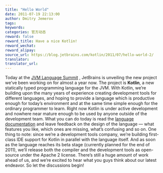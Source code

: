 ```yaml
---
title: "Hello World"
date: 2011-07-19 22:13:00
author: Dmitry Jemerov
tags:
keywords:
categories: 官方动态
reward: false
reward_title: Have a nice Kotlin!
reward_wechat:
reward_alipay:
source_url: https://blog.jetbrains.com/kotlin/2011/07/hello-world-2/
translator:
translator_url:
---
```


Today at the [JVM Language Summit](http://openjdk.java.net/projects/mlvm/jvmlangsummit/) , JetBrains is unveiling the new project we’ve been working on for almost a year now. The project is <strong>Kotlin</strong>, a new statically typed programming language for the JVM.
With Kotlin, we’re building upon the many years of experience creating development tools for different languages, and hoping to provide a language which is productive enough for today’s environment and at the same time simple enough for the ordinary programmer to learn.
Right now Kotlin is under active development and nowhere near mature enough to be used by anyone outside of the development team. What you can do today is read the [language documentation](http://confluence.jetbrains.net/display/Kotlin/Welcome) and leave feedback on the design of the language — what features you like, which ones are missing, what’s confusing and so on.
One thing to note: since we’re a development tools company, we’re building first-class IDE support for Kotlin in parallel with the language itself. And as soon as the language reaches its beta stage (currently planned for the end of 2011), we’ll release both the compiler and the development tools as open-source under the Apache 2 license.
There’s still a huge amount of work ahead of us, and we’re excited to hear what you guys think about our latest endeavor. So let the discussions begin!
